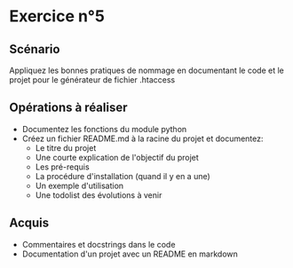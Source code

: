 # Exercice n°5

## Scénario

Appliquez les bonnes pratiques de nommage en documentant le code et le projet pour le générateur de fichier .htaccess

## Opérations à réaliser

- Documentez les fonctions du module python
- Créez un fichier README.md à la racine du projet et documentez:
    - Le titre du projet
    - Une courte explication de l'objectif du projet
    - Les pré-requis
    - La procédure d'installation (quand il y en a une)
    - Un exemple d'utilisation
    - Une todolist des évolutions à venir

## Acquis

- Commentaires et docstrings dans le code
- Documentation d'un projet avec un README en markdown
